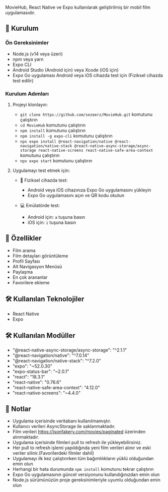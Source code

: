 MovieHub, React Native ve Expo kullanılarak geliştirilmiş bir mobil film uygulamasıdır.

## 🚀 Kurulum

### Ön Gereksinimler

- Node.js (v14 veya üzeri)
- npm veya yarn
- Expo CLI
- Android Studio (Android için) veya Xcode (iOS için)
- Expo Go uygulaması Android veya iOS cihazda test için (Fiziksel cihazda test edilir)

### Kurulum Adımları

1. Projeyi klonlayın:
   - `git clone https://github.com/sezeerz/MovieHub.git` komutunu çalıştırın
   - `cd MovieHub` komutunu çalıştırın
   - `npm install` komutunu çalıştırın
   - `npm install -g expo-cli` komutunu çalıştırın
   - `npx expo install @react-navigation/native @react-navigation/native-stack @react-native-async-storage/async-storage react-native-screens react-native-safe-area-context` komutunu çalıştırın
   - `npx expo start` komutunu çalıştırın

2. Uygulamayı test etmek için:

   - 📱 Fiziksel cihazda test:
     - Android veya iOS cihazınıza Expo Go uygulamasını yükleyin 
     - Expo Go uygulamasını açın ve QR kodu okutun
   

   - 💻 Emülatörde test:
     - Android için: `a` tuşuna basın
     - iOS için: `i` tuşuna basın

## 📱 Özellikler

- Film arama
- Film detayları görüntüleme
- Profil Sayfası
- Alt Navigasyon Menüsü
- Paylaşma
- En çok arananlar
- Favorilere ekleme 

## 🛠️ Kullanılan Teknolojiler

- React Native
- Expo  

## 🛠️ Kullanılan Modüller

- "@react-native-async-storage/async-storage": "^2.1.1"
- "@react-navigation/native": "^7.0.14"
- "@react-navigation/native-stack": "^7.2.0"
- "expo": "~52.0.30"
- "expo-status-bar": "~2.0.1"
- "react": "18.3.1"
- "react-native": "0.76.6"
- "react-native-safe-area-context": "4.12.0"
- "react-native-screens": "~4.4.0"

## 📝 Notlar
  
- Uygulama içerisinde veritabanı kullanılmamıştır.
- Kullanıcı verileri AsyncStorage ile saklanmaktadır.
- Film verileri https://jsonfakery.com/movies/paginated üzerinden alınmaktadır.
- Uygulama içerisinde filmleri pull to refresh ile yükleyebilirsiniz.
- Her pull to refresh işlemi yapıldığında yeni film verileri alınır ve eski veriler silinir.(Favorilerdeki filmler dahil)  
- Uygulamayı ilk kez çalıştırırken tüm bağımlılıkların yüklü olduğundan emin olun 
- Herhangi bir hata durumunda `npm install` komutunu tekrar çalıştırın
- Expo Go uygulamasının güncel versiyonunu kullandığınızdan emin olun 
- Node.js sürümünüzün proje gereksinimleriyle uyumlu olduğundan emin olun 